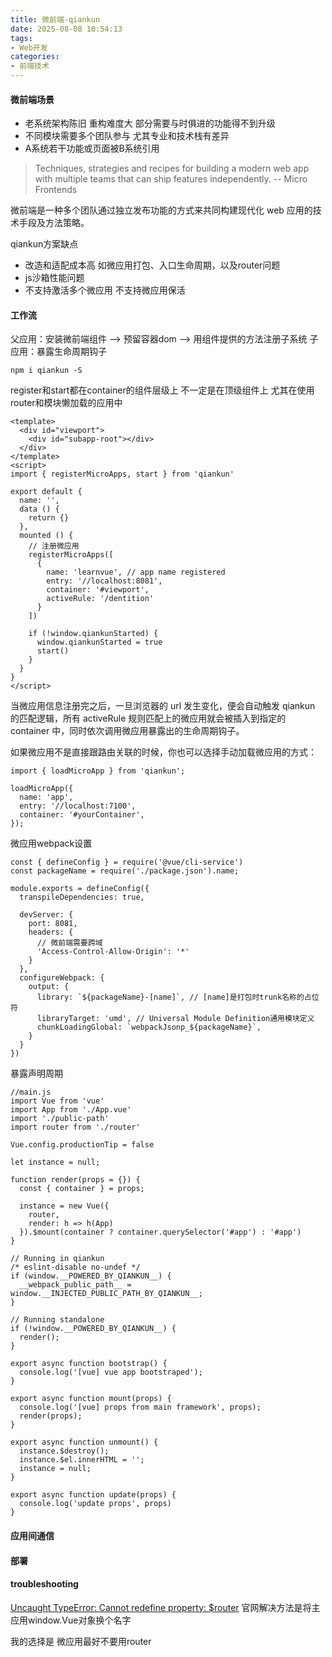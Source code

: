```yaml
---
title: 微前端-qiankun
date: 2025-08-08 10:54:13
tags:
- Web开发
categories: 
- 前端技术
---
```

#### 微前端场景
+ 老系统架构陈旧 重构难度大 部分需要与时俱进的功能得不到升级
+ 不同模块需要多个团队参与 尤其专业和技术栈有差异
+ A系统若干功能或页面被B系统引用

> Techniques, strategies and recipes for building a modern web app with multiple teams that can ship features independently. -- Micro Frontends

微前端是一种多个团队通过独立发布功能的方式来共同构建现代化 web 应用的技术手段及方法策略。

qiankun方案缺点
+ 改造和适配成本高 如微应用打包、入口生命周期，以及router问题
+ js沙箱性能问题
+ 不支持激活多个微应用 不支持微应用保活

#### 工作流

父应用：安装微前端组件 --> 预留容器dom --> 用组件提供的方法注册子系统
子应用：暴露生命周期钩子

```
npm i qiankun -S
```
register和start都在container的组件层级上 不一定是在顶级组件上 尤其在使用router和模块懒加载的应用中
```
<template>
  <div id="viewport">
    <div id="subapp-root"></div>
  </div>
</template>
<script>
import { registerMicroApps, start } from 'qiankun'

export default {
  name: '',
  data () {
    return {}
  },
  mounted () {
    // 注册微应用
    registerMicroApps([
      {
        name: 'learnvue', // app name registered
        entry: '//localhost:8081',
        container: '#viewport',
        activeRule: '/dentition'
      }
    ])

    if (!window.qiankunStarted) {
      window.qiankunStarted = true
      start()
    }
  }
}
</script>

```
当微应用信息注册完之后，一旦浏览器的 url 发生变化，便会自动触发 qiankun 的匹配逻辑，所有 activeRule 规则匹配上的微应用就会被插入到指定的 container 中，同时依次调用微应用暴露出的生命周期钩子。

如果微应用不是直接跟路由关联的时候，你也可以选择手动加载微应用的方式：
```
import { loadMicroApp } from 'qiankun';

loadMicroApp({
  name: 'app',
  entry: '//localhost:7100',
  container: '#yourContainer',
});
```

微应用webpack设置
```
const { defineConfig } = require('@vue/cli-service')
const packageName = require('./package.json').name;

module.exports = defineConfig({
  transpileDependencies: true,
  
  devServer: {
    port: 8081,
    headers: {
      // 微前端需要跨域
      'Access-Control-Allow-Origin': '*'
    }
  },
  configureWebpack: {
    output: {
      library: `${packageName}-[name]`, // [name]是打包时trunk名称的占位符
      libraryTarget: 'umd', // Universal Module Definition通用模块定义
      chunkLoadingGlobal: `webpackJsonp_${packageName}`,
    }
  }
})
```
暴露声明周期
```
//main.js
import Vue from 'vue'
import App from './App.vue'
import './public-path'
import router from './router'

Vue.config.productionTip = false

let instance = null;

function render(props = {}) {
  const { container } = props;

  instance = new Vue({
    router,
    render: h => h(App)
  }).$mount(container ? container.querySelector('#app') : '#app')
}

// Running in qiankun
/* eslint-disable no-undef */
if (window.__POWERED_BY_QIANKUN__) {
  __webpack_public_path__ = window.__INJECTED_PUBLIC_PATH_BY_QIANKUN__;
}

// Running standalone
if (!window.__POWERED_BY_QIANKUN__) {
  render();
}

export async function bootstrap() {
  console.log('[vue] vue app bootstraped');
}

export async function mount(props) {
  console.log('[vue] props from main framework', props);
  render(props);
}

export async function unmount() {
  instance.$destroy();
  instance.$el.innerHTML = '';
  instance = null;
}

export async function update(props) {
  console.log('update props', props)
}
```

#### 应用间通信

#### 部署

#### troubleshooting
[Uncaught TypeError: Cannot redefine property: $router](https://qiankun.umijs.org/zh/faq#vue-router-%E6%8A%A5%E9%94%99-uncaught-typeerror-cannot-redefine-property-router)
官网解决方法是将主应用window.Vue对象换个名字

我的选择是 微应用最好不要用router
